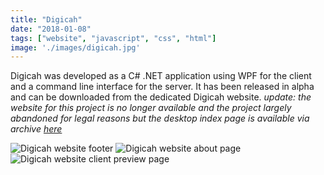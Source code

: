 ```yaml
---
title: "Digicah"
date: "2018-01-08"
tags: ["website", "javascript", "css", "html"]
image: './images/digicah.jpg'
---
```


Digicah was developed as a C# .NET application using WPF for the client and a command line interface for the server.
It has been released in alpha and can be downloaded from the dedicated Digicah website. _update: the website for this project is no longer available and the project largely abandoned for legal reasons but the desktop index page is available via archive [here]_

![](./images/digicahA.PNG "Digicah website footer")
![](./images/digicahB.PNG "Digicah website about page")
![](./images/digicahC.PNG "Digicah website client preview page")

<!-- reference links -->
[here]: <https://web.archive.org/web/20160307075031/http://digicah.com>
